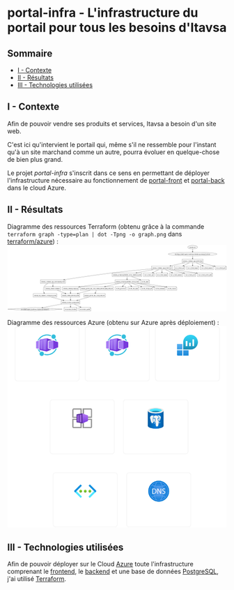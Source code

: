 # portal-infra - L'infrastructure du portail pour tous les besoins d'Itavsa

## Sommaire

- [I - Contexte](#i---contexte)
- [II - Résultats](#ii---résultats)
- [III - Technologies utilisées](#iii---technologies-utilisées)

## I - Contexte

Afin de pouvoir vendre ses produits et services, Itavsa a besoin d'un site web.

C'est ici qu'intervient le portail qui, même s'il ne ressemble pour l'instant qu'à un site marchand comme un autre, pourra évoluer en quelque-chose de bien plus grand.

Le projet *portal-infra* s'inscrit dans ce sens en permettant de déployer l'infrastructure nécessaire au fonctionnement de [portal-front](https://github.com/Itavsa/portal-front) et [portal-back](https://github.com/Itavsa/portal-back) dans le cloud Azure.

## II - Résultats

Diagramme des ressources Terraform (obtenu grâce à la commande `terraform graph -type=plan | dot -Tpng -o graph.png` dans [terraform/azure](terraform/azure)) :
![](documentation/Terraform_graph.png)

Diagramme des ressources Azure (obtenu sur Azure après déploiement) :
![](documentation/Azure_deployment.png)

## III - Technologies utilisées

Afin de pouvoir déployer sur le Cloud [Azure](https://azure.microsoft.com/) toute l'infrastructure comprenant le [frontend](https://github.com/Itavsa/portal-front), le [backend](https://github.com/Itavsa/portal-back) et une base de données [PostgreSQL](https://www.postgresql.org/), j'ai utilisé [Terraform](https://www.terraform.io/).
